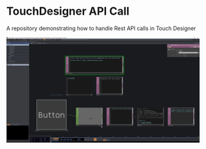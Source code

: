 # TouchDesigner API Call
A repository demonstrating how to handle Rest API calls in Touch Designer

![TouchDesigner API Call](images/TouchDesigner_API_Call.PNG)
